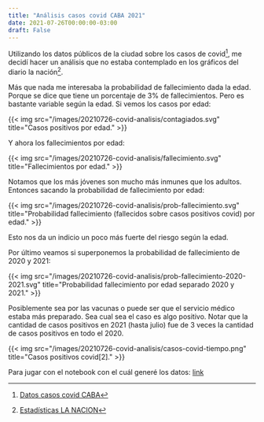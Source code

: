 ```yaml
---
title: "Análisis casos covid CABA 2021"
date: 2021-07-26T00:00:00-03:00
draft: False
---
```


Utilizando los datos públicos de la ciudad sobre los casos de covid[^1], me decidí hacer un análisis que no estaba contemplado en los gráficos del diario la nación[^2].

Más que nada me interesaba la probabilidad de fallecimiento dada la edad. Porque se dice que tiene un porcentaje de 3% de fallecimientos. Pero es bastante variable según la edad.
Si vemos los casos por edad:

{{< img src="/images/20210726-covid-analisis/contagiados.svg" title="Casos positivos por edad." >}}

Y ahora los fallecimientos por edad:

{{< img src="/images/20210726-covid-analisis/fallecimiento.svg" title="Fallecimientos por edad." >}}

Notamos que los más jóvenes son mucho más inmunes que los adultos. Entonces sacando la probabilidad de fallecimiento por edad:

{{< img src="/images/20210726-covid-analisis/prob-fallecimiento.svg" title="Probabilidad fallecimiento (fallecidos sobre casos positivos covid) por edad." >}}

Esto nos da un indicio un poco más fuerte del riesgo según la edad.

Por último veamos si superponemos la probabilidad de fallecimiento de 2020 y 2021:

{{< img src="/images/20210726-covid-analisis/prob-fallecimiento-2020-2021.svg" title="Probabilidad fallecimiento por edad separado 2020 y 2021." >}}



Posiblemente sea por las vacunas o puede ser que el servicio médico estaba más preparado. Sea cual sea el caso es algo positivo. Notar que la cantidad de casos positivos en 2021 (hasta julio) fue de 3 veces la cantidad de casos positivos en todo el 2020.

{{< img src="/images/20210726-covid-analisis/casos-covid-tiempo.png" title="Casos positivos covid[2]." >}}

Para jugar con el notebook con el cuál generé los datos: 
<a href="/files/20210726-covid-analisis/analisis.ipynb">link<a>


[^1]: [Datos casos covid CABA](https://data.buenosaires.gob.ar/dataset/casos-covid-19)
[^2]: [Estadísticas LA NACION](https://www.lanacion.com.ar/sociedad/en-detalle-infectados-fallecidos-coronavirus-argentina-nid2350330/)